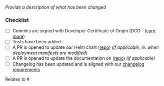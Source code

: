 <!-- Thank you for contributing!

     Read more about how you can contribute in our contribution guide:
     https://github.com/kedacore/keda/blob/main/CONTRIBUTING.md
-->

_Provide a description of what has been changed_

### Checklist

- [ ] Commits are signed with Developer Certificate of Origin (DCO - [learn more](https://github.com/kedacore/keda/blob/main/CONTRIBUTING.md#developer-certificate-of-origin-signing-your-work))
- [ ] Tests have been added
- [ ] A PR is opened to update our Helm chart ([repo](https://github.com/kedacore/charts)) *(if applicable, ie. when deployment manifests are modified)*
- [ ] A PR is opened to update the documentation on ([repo](https://github.com/kedacore/keda-docs)) *(if applicable)*
- [ ] Changelog has been updated and is aligned with our [changelog requirements](https://github.com/kedacore/keda/blob/main/CONTRIBUTING.md#Changelog)

Relates to #
